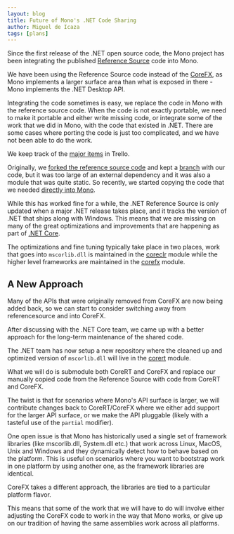 ```yaml
---
layout: blog
title: Future of Mono's .NET Code Sharing
author: Miguel de Icaza
tags: [plans]
---
```


Since the first release of the .NET open source code, the Mono project
has been integrating the published [Reference
Source](https://github.com/microsoft/referencesource) code into Mono.

We have been using the Reference Source code instead of the
[CoreFX](https://github.com/dotnet/corefx), as Mono implements a
larger surface area than what is exposed in there - Mono implements
the .NET Desktop API.

Integrating the code sometimes is easy, we replace the code in Mono
with the reference source code.  When the code is not exactly
portable, we need to make it portable and either write missing code,
or integrate some of the work that we did in Mono, with the code that
existed in .NET.  There are some cases where porting the code is just
too complicated, and we have not been able to do the work.

We keep track of the [major
items](https://trello.com/b/vRPTMfdz/net-framework-integration-into-mono)
in Trello.

Originally, we [forked the reference source
code](https://github.com/mono/referencesource) and kept a
[branch](https://github.com/mono/referencesource/tree/mono) with our
code, but it was too large of an external dependency and it was also a
module that was quite static.  So recently, we started copying the
code that we needed [directly into
Mono](https://github.com/mono/mono/tree/master/mcs/class/referencesource).

While this has worked fine for a while, the .NET Reference Source is
only updated when a major .NET release takes place, and it tracks the
version of .NET that ships along with Windows.  This means that we are
missing on many of the great optimizations and improvements that are
happening as part of [.NET Core](https://www.microsoft.com/net/core).

The optimizations and fine tuning typically take place in two places,
work that goes into `mscorlib.dll` is maintained in the
[coreclr](https://github.com/dotnet/coreclr) module while the higher
level frameworks are maintained in the
[corefx](https://github.com/dotnet/corefx) module.

## A New Approach

Many of the APIs that were originally removed from CoreFX are now
being added back, so we can start to consider switching away from
referencesource and into CoreFX.

After discussing with the .NET Core team, we came up with a better
approach for the long-term maintenance of the shared code.

The .NET team has now setup a new repository where the cleaned up and
optimized version of `mscorlib.dll` will live in the
[corert](https://github.com/dotnet/corert) module.

What we will do is submodule both CoreRT and CoreFX and replace our
manually copied code from the Reference Source with code from CoreRT
and CoreFX.

The twist is that for scenarios where Mono's API surface is larger, we
will contribute changes back to CoreRT/CoreFX where we either add
support for the larger API surface, or we make the API pluggable
(likely with a tasteful use of the `partial` modifier).

One open issue is that Mono has historically used a single set of
framework libraries (like mscorlib.dll, System.dll etc.) that work
across Linux, MacOS, Unix and Windows and they dynamically detect
how to behave based on the platform.  This is useful on scenarios
where you want to bootstrap work in one platform by using another
one, as the framework libraries are identical.

CoreFX takes a different approach, the libraries are tied to a
particular platform flavor.

This means that some of the work that we will have to do will involve
either adjusting the CoreFX code to work in the way that Mono works,
or give up on our tradition of having the same assemblies work across
all platforms.
